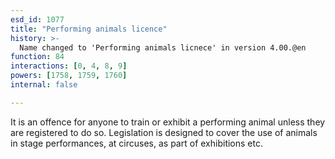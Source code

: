 ```yaml
---
esd_id: 1077
title: "Performing animals licence"
history: >-
  Name changed to 'Performing animals licnece' in version 4.00.@en
function: 84
interactions: [0, 4, 8, 9]
powers: [1758, 1759, 1760]
internal: false

---
```


It is an offence for anyone to train or exhibit a performing animal unless they are registered to do so. Legislation is designed to cover the use of animals in stage performances, at circuses, as part of exhibitions etc.

